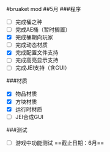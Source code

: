 #bruaket mod
##5月
###程序
- [ ] 完成桶之种
- [ ] 完成AE桶（暂时搁置）
- [x] 完成桶朝向玩家
- [ ] 完成动态材质
- [x] 完成配置文件支持
- [ ] 完成高亮显示支持
- [ ] 完成JEI支持（含GUI）

###材质
- [x] 物品材质
- [x] 方块材质
- [x] 运行时材质
- [ ] JEI合成GUI 

###测试
- [ ] 游戏中功能测试 ==截止日期：6月==